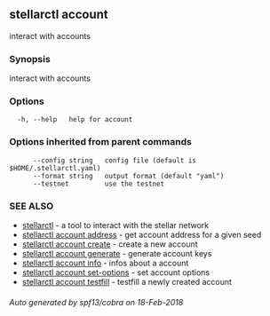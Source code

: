 ## stellarctl account

interact with accounts

### Synopsis


interact with accounts

### Options

```
  -h, --help   help for account
```

### Options inherited from parent commands

```
      --config string   config file (default is $HOME/.stellarctl.yaml)
      --format string   output format (default "yaml")
      --testnet         use the testnet
```

### SEE ALSO
* [stellarctl](stellarctl.md)	 - a tool to interact with the stellar network
* [stellarctl account address](stellarctl_account_address.md)	 - get account address for a given seed
* [stellarctl account create](stellarctl_account_create.md)	 - create a new account
* [stellarctl account generate](stellarctl_account_generate.md)	 - generate account keys
* [stellarctl account info](stellarctl_account_info.md)	 - infos about a account
* [stellarctl account set-options](stellarctl_account_set-options.md)	 - set account options
* [stellarctl account testfill](stellarctl_account_testfill.md)	 - testfill a newly created account

###### Auto generated by spf13/cobra on 18-Feb-2018
